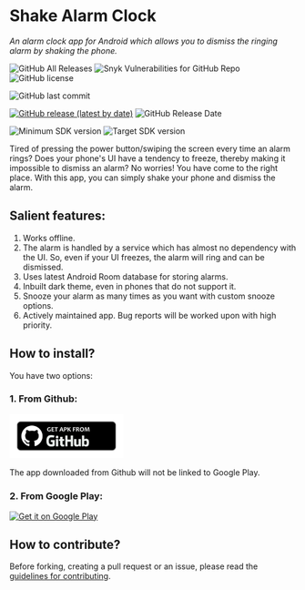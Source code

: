 # Shake Alarm Clock
<i>An alarm clock app for Android which allows you to dismiss the ringing alarm by shaking the phone.</i>

![GitHub All Releases](https://img.shields.io/github/downloads/WrichikBasu/ShakeAlarmClock/total)
![Snyk Vulnerabilities for GitHub Repo](https://img.shields.io/snyk/vulnerabilities/github/WrichikBasu/ShakeAlarmClock)
![GitHub license](https://img.shields.io/github/license/WrichikBasu/ShakeAlarmClock)

![GitHub last commit](https://img.shields.io/github/last-commit/WrichikBasu/ShakeAlarmClock)

[![GitHub release (latest by date)](https://img.shields.io/github/v/release/WrichikBasu/ShakeAlarmClock)](https://github.com/WrichikBasu/ShakeAlarmClock/releases/latest)
![GitHub Release Date](https://img.shields.io/github/release-date/WrichikBasu/ShakeAlarmClock)

![Minimum SDK version](https://img.shields.io/badge/minimum%20sdk%20version-Lollipop%20(API%2021)-brightgreen)
![Target SDK version](https://img.shields.io/badge/target%20sdk%20version-R%20(API%2030)-brightgreen)

Tired of pressing the power button/swiping the screen every time an alarm rings? Does your phone's UI have a tendency to freeze, thereby making it impossible to dismiss an alarm? No worries! You have come to the right place. With this app, you can simply shake your phone and dismiss the alarm.


## Salient features:
1. Works offline.
1. The alarm is handled by a service which has almost no dependency with the UI. So, even if your UI freezes, the alarm will ring and can be dismissed.
1. Uses latest Android Room database for storing alarms.
1. Inbuilt dark theme, even in phones that do not support it.
1. Snooze your alarm as many times as you want with custom snooze options.
1. Actively maintained app. Bug reports will be worked upon with high priority.

## How to install?
You have two options:
### 1. From Github:

<a href="https://github.com/WrichikBasu/ShakeAlarmClock/releases/latest"><img src="github.png"
     alt="Download from Github icon"
     width="200" /></a>

The app downloaded from Github will not be linked to Google Play.

### 2. From Google Play:


<a href='https://play.google.com/store/apps/details?id=in.basulabs.shakealarmclock&pcampaignid=pcampaignidMKT-Other-global-all-co-prtnr-py-PartBadge-Mar2515-1'><img alt='Get it on Google Play' src='https://play.google.com/intl/en_us/badges/static/images/badges/en_badge_web_generic.png' width=200/></a>


## How to contribute?
Before forking, creating a pull request or an issue, please read the [guidelines for contributing](https://github.com/WrichikBasu/ShakeAlarmClock/blob/master/CONTRIBUTING.md).
